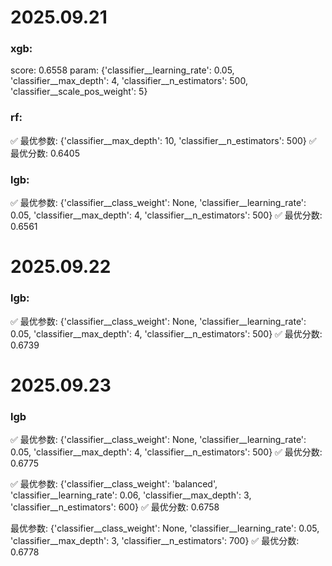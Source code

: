 # 2025.09.21
### xgb:
score: 0.6558
param: {'classifier__learning_rate': 0.05, 'classifier__max_depth': 4, 'classifier__n_estimators': 500, 'classifier__scale_pos_weight': 5}

### rf:
✅ 最优参数: {'classifier__max_depth': 10, 'classifier__n_estimators': 500}
✅ 最优分数: 0.6405

### lgb:
✅ 最优参数: {'classifier__class_weight': None, 'classifier__learning_rate': 0.05, 'classifier__max_depth': 4, 'classifier__n_estimators': 500}
✅ 最优分数: 0.6561


# 2025.09.22
### lgb:
✅ 最优参数: {'classifier__class_weight': None, 'classifier__learning_rate': 0.05, 'classifier__max_depth': 4, 'classifier__n_estimators': 500}
✅ 最优分数: 0.6739

# 2025.09.23

### lgb
✅ 最优参数: {'classifier__class_weight': None, 'classifier__learning_rate': 0.05, 'classifier__max_depth': 4, 'classifier__n_estimators': 500}
✅ 最优分数: 0.6775

✅ 最优参数: {'classifier__class_weight': 'balanced', 'classifier__learning_rate': 0.06, 'classifier__max_depth': 3, 'classifier__n_estimators': 600}
✅ 最优分数: 0.6758

 最优参数: {'classifier__class_weight': None, 'classifier__learning_rate': 0.05, 'classifier__max_depth': 3, 'classifier__n_estimators': 700}
✅ 最优分数: 0.6778